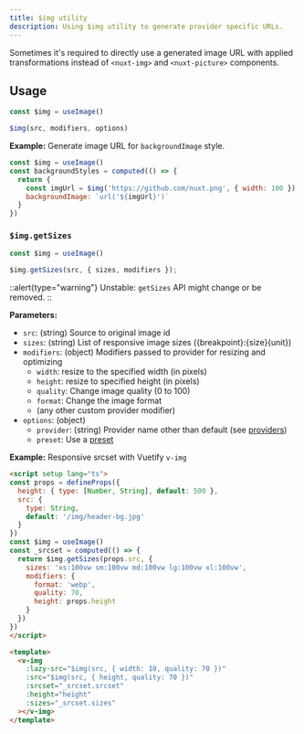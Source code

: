 ```yaml
---
title: $img utility
description: Using $img utility to generate provider specific URLs.
---
```


Sometimes it's required to directly use a generated image URL with applied transformations instead of `<nuxt-img>` and `<nuxt-picture>` components.

## Usage

```js
const $img = useImage()

$img(src, modifiers, options)
```

**Example:** Generate image URL for `backgroundImage` style.

```js
const $img = useImage()
const backgroundStyles = computed(() => {
  return {
    const imgUrl = $img('https://github.com/nuxt.png', { width: 100 })
    backgroundImage: `url('${imgUrl}')`
  }
})
```

### `$img.getSizes`

```js
const $img = useImage()

$img.getSizes(src, { sizes, modifiers });
```

::alert{type="warning"}
Unstable: `getSizes` API might change or be removed.
::

**Parameters:**

- `src`: (string) Source to original image id
- `sizes`: (string) List of responsive image sizes ({breakpoint}:{size}{unit})
- `modifiers`: (object) Modifiers passed to provider for resizing and optimizing
  - `width`: resize to the specified width (in pixels)
  - `height`: resize to specified height (in pixels)
  - `quality`: Change image quality (0 to 100)
  - `format`: Change the image format
  - (any other custom provider modifier)
- `options`: (object)
  - `provider`: (string) Provider name other than default (see [providers](https://image.nuxtjs.org/configuration#providers))
  - `preset`: Use a [preset](/configuration#presets)

**Example:** Responsive srcset with Vuetify `v-img`

```html
<script setup lang="ts">
const props = defineProps({
  height: { type: [Number, String], default: 500 },
  src: {
    type: String,
    default: '/img/header-bg.jpg'
  }
})
const $img = useImage()
const _srcset = computed(() => {
  return $img.getSizes(props.src, {
    sizes: 'xs:100vw sm:100vw md:100vw lg:100vw xl:100vw',
    modifiers: {
      format: 'webp',
      quality: 70,
      height: props.height
    }
  })
})
</script>

<template>
  <v-img
    :lazy-src="$img(src, { width: 10, quality: 70 })"
    :src="$img(src, { height, quality: 70 })"
    :srcset="_srcset.srcset"
    :height="height"
    :sizes="_srcset.sizes"
  ></v-img>
</template>
```
